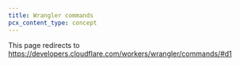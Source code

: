 ```yaml
---
title: Wrangler commands
pcx_content_type: concept
---
```


<!--

Do not write on this page. It's kept here to display "Wrangler commands" in the D1 menu.

Users will get 301'd to https://developers.cloudflare.com/workers/wrangler/commands/#d1

Make edits only to the /workers/wrangler/commands.md doc.

!-->

This page redirects to https://developers.cloudflare.com/workers/wrangler/commands/#d1
